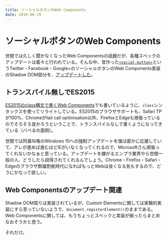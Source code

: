 ```yaml
---
title: ソーシャルボタンのWeb Components
date: 2016-06-15
---
```


# ソーシャルボタンのWeb Components

世間では久しく聞かなくなったWeb Componentsの話題だが、各種スペックのアップデートは着々と行われている。そんな中、昔作った[`<social-button>`](https://1000ch.github.io/social-button/)というTwitter・Facebook・Google+のソーシャルボタンのWeb Components実装のShadow DOM部分を、[アップデートした](https://github.com/1000ch/social-button/commit/e7764ca88168aa94f491282f1c4500594467991a)。

## トランスパイル無しでES2015

[ES2015のclass構文で書くWeb Components](/posts/2016/web-components-es2015-class.html)でも書いているように、`class`シンタックスを使ってリライトしている。ES2015のブラウザサポートも、Safari TPが100%、Chromeがtail call optimisation以外、FirefoxとEdgeも頑張っているのでそろそろ良かろうということで、トランスパイルなしで書くようになってきている（バベるの面倒）。

世間では阿鼻叫喚のWindows 10への強制アップデートを僕は密かに応援していて、アレが進めば進むほどIEがいなくなってくれるので、Microsoftさん頑張ってくれないかなぁと思っている。アップデートを嫌がるエンプラ業界やら世間一般の人、どうしたら説得されてくれるんでしょう。Chrome・Firefox・Safari・Edgeのブラウザ群雄割拠時代になればもっとWebは良くなる気もするので、どうにかなって欲しい。

## Web Componentsのアップデート関連

Shadow DOM周りは実装されているが、Custom Elementsに関しては実験的実装にすら至っていないようで、`document.registerElement()`のままである。Web Componentsに関しては、もうちょっとスペックと実装が揃ったらまとめなおそうかと思う。

それだけ。
